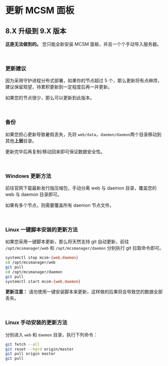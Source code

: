 # 更新 MCSM 面板

## 8.X 升级到 9.X 版本

**这是无法做到的。** 您只能全新安装 MCSM 面板，并且一个个手动导入服务器。

<br />

### 更新建议

因为采用守护进程分布式部署，如果你的节点超过 5 个，那么更新将有点麻烦，建议保留观望，待累积更新到一定程度后再一并更新。

如果您的节点很少，那么可以更新到此版本。

<br />

### 备份

如果您担心更新导致暑假丢失，先将 `web/data`，`daemon/daemon`两个目录移动到其他**上层**目录。

更新完毕后再复制/移动回来即可保证数据安全性。

<br />

### Windows 更新方法

前往官网下载最新发行版压缩包，手动分离 web 与 daemon 目录，覆盖您的 web 与 daemon 目录即可。

如果有多个节点，则需要覆盖所有 daemon 节点文件。

<br />

### Linux 一键脚本安装的更新方法

如果您采用一键脚本更新，那么将天然支持 git 自动更新，前往 `/opt/mcsmanager/web` 和 `/opt/mcsmanager/daemon` 分别执行 git 拉取命令即可。

```bash
systemctl stop mcsm-{web,daemon}
cd /opt/mcsmanager/web
git pull
cd /opt/mcsmanager/daemon
git pull
systemctl start mcsm-{web,daemon}
```

**更新注意：** 请勿使用一键安装脚本来更新，这样做的后果将会导致您的数据全部丢失。

<br />

### Linux 手动安装的更新方法

分别进入 `web` 和 `daemon` 目录，执行下列命令：

```bash
git fetch --all
git reset --hard origin/master
git pull origin master
git pull
```

<br />

